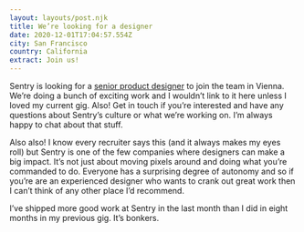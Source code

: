 ```yaml
---
layout: layouts/post.njk
title: We’re looking for a designer
date: 2020-12-01T17:04:57.554Z
city: San Francisco
country: California
extract: Join us!
---
```


Sentry is looking for a [senior product designer](https://sentry.io/careers/2445633/) to join the team in Vienna. We’re doing a bunch of exciting work and I wouldn’t link to it here unless I loved my current gig. Also! Get in touch if you’re interested and have any questions about Sentry’s culture or what we’re working on. I’m always happy to chat about that stuff.

Also also! I know every recruiter says this (and it always makes my eyes roll) but Sentry is one of the few companies where designers can make a big impact. It’s not just about moving pixels around and doing what you’re commanded to do. Everyone has a surprising degree of autonomy and so if you’re are an experienced designer who wants to crank out great work then I can’t think of any other place I’d recommend.

I’ve shipped more good work at Sentry in the last month than I did in eight months in my previous gig. It’s bonkers.
